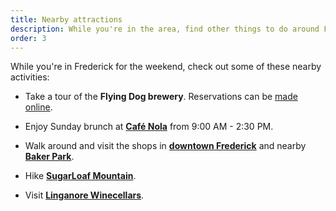 ```yaml
---
title: Nearby attractions
description: While you're in the area, find other things to do around Frederick, MD the weekend of the wedding.
order: 3
---
```


While you're in Frederick for the weekend, check out some of these nearby
activities:

  * Take a tour of the **Flying Dog brewery**. Reservations can be
    [made online](http://flyingdogbrewery.com/visit-the-brewery/).

  * Enjoy Sunday brunch at [**Café Nola**](http://www.cafe-nola.com) from 9:00
    AM - 2:30 PM.

  * Walk around and visit the shops in
    [**downtown Frederick**](http://www.downtownfrederick.org) and nearby
    [**Baker Park**](https://www.visitfrederick.org/listing/baker-park/12/).

  * Hike [**SugarLoaf Mountain**](http://www.sugarloafmd.com).

  * Visit [**Linganore Winecellars**](http://www.linganorewines.com).
